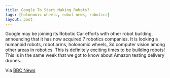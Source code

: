 ```yaml
---
title: Google To Start Making Robots?
tags: [holonomic wheels, robot news, robotics]
layout: post
---
```

Google may be joining its Robotic Car efforts with other robot building, announcing that it has now acquired 7 robotics companies. It is looking a humanoid robots, robot arms, holonomic wheels, 3d computer vision among other areas in robotics. This is definitely exciting times to be building robots! This is in the same week that we got to know about Amazon testing delivery drones.

Via <a href="http://www.bbc.co.uk/news/technology-25212514" title="BBC News - Google robots may pose challenge to Amazon drones">BBC News</a>
